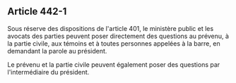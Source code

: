 Article 442-1
----
Sous réserve des dispositions de l'article 401, le ministère public et les
avocats des parties peuvent poser directement des questions au prévenu, à la
partie civile, aux témoins et à toutes personnes appelées à la barre, en
demandant la parole au président.

Le prévenu et la partie civile peuvent également poser des questions par
l'intermédiaire du président.
